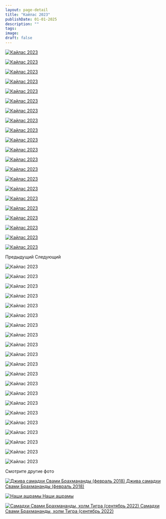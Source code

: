 ```yaml
---
layout: page-detail
title: "Кайлас 2023"
publishDate: 01-01-2025
description: ""
tags:
image:
draft: false
---
```


[ ![Кайлас 2023](/upload/iblock/aed/aedfed036be51351f963f38b6fc114c0.jpg) ](/upload/iblock/aed/aedfed036be51351f963f38b6fc114c0.jpg) 

[ ![Кайлас 2023](/upload/iblock/823/823a0e85bf58de49d95718fffe03e7d9.jpg) ](/upload/iblock/823/823a0e85bf58de49d95718fffe03e7d9.jpg) 

[ ![Кайлас 2023](/upload/iblock/cf6/cf6e083f57877284eff5ed127b8c5683.jpg) ](/upload/iblock/cf6/cf6e083f57877284eff5ed127b8c5683.jpg) 

[ ![Кайлас 2023](/upload/iblock/ec7/ec763182766767dea26162804d6d0156.jpg) ](/upload/iblock/ec7/ec763182766767dea26162804d6d0156.jpg) 

[ ![Кайлас 2023](/upload/iblock/135/13556e7746c47ef20b01b880f290dca0.jpg) ](/upload/iblock/135/13556e7746c47ef20b01b880f290dca0.jpg) 

[ ![Кайлас 2023](/upload/iblock/3e8/3e8132049ea8a754ce769cde48fda4c2.jpg) ](/upload/iblock/3e8/3e8132049ea8a754ce769cde48fda4c2.jpg) 

[ ![Кайлас 2023](/upload/iblock/5c0/5c02bcd73dcf95514cd719624547b086.jpg) ](/upload/iblock/5c0/5c02bcd73dcf95514cd719624547b086.jpg) 

[ ![Кайлас 2023](/upload/iblock/bb2/bb247272cb29ff8a785390aae6bfae5e.jpg) ](/upload/iblock/bb2/bb247272cb29ff8a785390aae6bfae5e.jpg) 

[ ![Кайлас 2023](/upload/iblock/50b/50baf90ec0c712686f44a436b584b739.jpg) ](/upload/iblock/50b/50baf90ec0c712686f44a436b584b739.jpg) 

[ ![Кайлас 2023](/upload/iblock/e23/e2363ee7d4154acc5d7fc04f836b9593.jpg) ](/upload/iblock/e23/e2363ee7d4154acc5d7fc04f836b9593.jpg) 

[ ![Кайлас 2023](/upload/iblock/b4b/b4b2e72005632594790327f393d04f09.jpg) ](/upload/iblock/b4b/b4b2e72005632594790327f393d04f09.jpg) 

[ ![Кайлас 2023](/upload/iblock/b01/b01816aa1b4787f37609e9bb2f5f9074.jpg) ](/upload/iblock/b01/b01816aa1b4787f37609e9bb2f5f9074.jpg) 

[ ![Кайлас 2023](/upload/iblock/ca7/ca732fa3946334310dfb9235f26ca119.jpg) ](/upload/iblock/ca7/ca732fa3946334310dfb9235f26ca119.jpg) 

[ ![Кайлас 2023](/upload/iblock/73e/73eb6f92d4bf9d58c7b48077f3fc7794.jpg) ](/upload/iblock/73e/73eb6f92d4bf9d58c7b48077f3fc7794.jpg) 

[ ![Кайлас 2023](/upload/iblock/756/7563a223ea7b9e305aa271073876f68c.jpg) ](/upload/iblock/756/7563a223ea7b9e305aa271073876f68c.jpg) 

[ ![Кайлас 2023](/upload/iblock/69a/69a0bde03934a4624975ccd8901a06df.jpg) ](/upload/iblock/69a/69a0bde03934a4624975ccd8901a06df.jpg) 

[ ![Кайлас 2023](/upload/iblock/606/606dc7bdc1397e8eed32f3909bb2e3cf.jpg) ](/upload/iblock/606/606dc7bdc1397e8eed32f3909bb2e3cf.jpg) 

[ ![Кайлас 2023](/upload/iblock/e50/e50a77b617a0b0b501b5740f26445679.jpg) ](/upload/iblock/e50/e50a77b617a0b0b501b5740f26445679.jpg) 

[ ![Кайлас 2023](/upload/iblock/dec/dec4ed0927ed998696ba4be730a1a6cf.jpg) ](/upload/iblock/dec/dec4ed0927ed998696ba4be730a1a6cf.jpg) 

[ ![Кайлас 2023](/upload/iblock/47e/47e55b56c3708e286848874b095e1277.jpg) ](/upload/iblock/47e/47e55b56c3708e286848874b095e1277.jpg) 

[ ![Кайлас 2023](/upload/iblock/352/352775fe8a6ce345f7c4342c24b8b24a.jpg) ](/upload/iblock/352/352775fe8a6ce345f7c4342c24b8b24a.jpg) 

Предыдущий Следующий 

![Кайлас 2023](/upload/iblock/aed/aedfed036be51351f963f38b6fc114c0.jpg) 

![Кайлас 2023](/upload/iblock/823/823a0e85bf58de49d95718fffe03e7d9.jpg) 

![Кайлас 2023](/upload/iblock/cf6/cf6e083f57877284eff5ed127b8c5683.jpg) 

![Кайлас 2023](/upload/iblock/ec7/ec763182766767dea26162804d6d0156.jpg) 

![Кайлас 2023](/upload/iblock/135/13556e7746c47ef20b01b880f290dca0.jpg) 

![Кайлас 2023](/upload/iblock/3e8/3e8132049ea8a754ce769cde48fda4c2.jpg) 

![Кайлас 2023](/upload/iblock/5c0/5c02bcd73dcf95514cd719624547b086.jpg) 

![Кайлас 2023](/upload/iblock/bb2/bb247272cb29ff8a785390aae6bfae5e.jpg) 

![Кайлас 2023](/upload/iblock/50b/50baf90ec0c712686f44a436b584b739.jpg) 

![Кайлас 2023](/upload/iblock/e23/e2363ee7d4154acc5d7fc04f836b9593.jpg) 

![Кайлас 2023](/upload/iblock/b4b/b4b2e72005632594790327f393d04f09.jpg) 

![Кайлас 2023](/upload/iblock/b01/b01816aa1b4787f37609e9bb2f5f9074.jpg) 

![Кайлас 2023](/upload/iblock/ca7/ca732fa3946334310dfb9235f26ca119.jpg) 

![Кайлас 2023](/upload/iblock/73e/73eb6f92d4bf9d58c7b48077f3fc7794.jpg) 

![Кайлас 2023](/upload/iblock/756/7563a223ea7b9e305aa271073876f68c.jpg) 

![Кайлас 2023](/upload/iblock/69a/69a0bde03934a4624975ccd8901a06df.jpg) 

![Кайлас 2023](/upload/iblock/606/606dc7bdc1397e8eed32f3909bb2e3cf.jpg) 

![Кайлас 2023](/upload/iblock/e50/e50a77b617a0b0b501b5740f26445679.jpg) 

![Кайлас 2023](/upload/iblock/dec/dec4ed0927ed998696ba4be730a1a6cf.jpg) 

![Кайлас 2023](/upload/iblock/47e/47e55b56c3708e286848874b095e1277.jpg) 

![Кайлас 2023](/upload/iblock/352/352775fe8a6ce345f7c4342c24b8b24a.jpg) 

Смотрите другие фото

[ ![Джива самадхи Свами Брахмананды (февраль 2018)](/upload/iblock/540/540035d4099112ea8c47f31fc1981500.jpg) Джива самадхи Свами Брахмананды (февраль 2018) ](/foto/dzhiva-samadkhi-svami-brakhmanandy-fevral-2018/) 

[ ![Наши ашрамы](/upload/iblock/c6c/c6c06faf32ad3f8a68740c88cdc17773.jpg) Наши ашрамы ](/foto/nashi-ashramy/) 

[ ![Самадхи Свами Брахмананды, холм Тигра (сентябрь 2022)](/upload/iblock/2f1/2f1af08cff8520d28eb469a237483d7b.jpg) Самадхи Свами Брахмананды, холм Тигра (сентябрь 2022) ](/foto/kholm-tigra-samadkhi-svami-brakhmanandy-sentyabr-2022/) 
